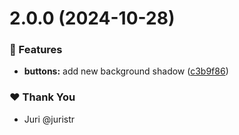 # 2.0.0 (2024-10-28)

### 🚀 Features

- **buttons:** add new background shadow ([c3b9f86](https://github.com/DimaTrollFace/tuskydesign/commit/c3b9f86))

### ❤️  Thank You

- Juri @juristr